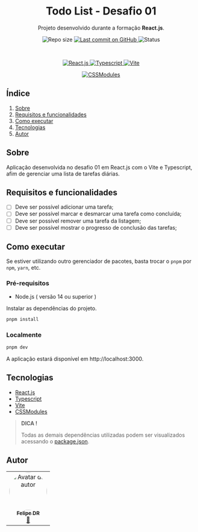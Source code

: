 <p align="center">
  <h1 align="center">Todo List - Desafio 01</h1>
  <p align="center">Projeto desenvolvido durante a formação <strong>React.js</strong>.</p>
</p>

<p align="center">
  <img src="https://img.shields.io/github/repo-size/felipe-dr/todolist-web-react?style=for-the-badge&color=4e5acf" alt="Repo size" />
  <a aria-label="Last Commit" href="https://github.com/felipe-dr/todolist-web-react/commits/main">
    <img src="https://img.shields.io/github/last-commit/felipe-dr/todolist-web-react?style=for-the-badge&color=4e5acf" alt="Last commit on GitHub" />
  </a>
  <!-- <img src="https://img.shields.io/badge/license-MIT-4e5acf?style=for-the-badge" alt="License" /> -->
  <img src="https://img.shields.io/badge/status-concluído-green?style=for-the-badge" alt="Status" />
</p>

<br>

<p align="center">
  <a target="_blank" href="https://react.dev/">
    <img src="https://img.shields.io/static/v1?style=plastic&color=red&label=React.js&message=TS&logo=react" alt="React.js" />
  </a>
  <a target="_blank" href="https://www.typescriptlang.org/">
    <img src="https://img.shields.io/static/v1?style=plastic&color=red&label=Typescript&message=TS&logo=typescript" alt="Typescript" />
  </a>
  <a target="_blank" href="https://vite.dev/">
    <img src="https://img.shields.io/static/v1?style=plastic&color=red&label=Vite&message=TS&logo=vite" alt="Vite" />
  </a>
</p>

<p align="center">
  <a target="_blank" href="https://github.com/css-modules/css-modules">
    <img src="https://img.shields.io/static/v1?style=plastic&color=red&label=CSSModules&message=Style&logo=cssmodules" alt="CSSModules" />
  </a>
</p>

## Índice

<ol>
  <li><a href="#sobre">Sobre</a></li>
  <li><a href="#requisitos-e-funcionalidades">Requisitos e funcionalidades</a></li>
  <li><a href="#como-executar">Como executar</a></li>
  <li><a href="#tecnologias">Tecnologias</a></li>
  <li><a href="#autor">Autor</a></li>
</ol>

## Sobre

Aplicação desenvolvida no desafio 01 em React.js com o Vite e Typescript, afim de gerenciar uma lista de tarefas diárias.

## Requisitos e funcionalidades

- [ ] Deve ser possível adicionar uma tarefa;
- [ ] Deve ser possível marcar e desmarcar uma tarefa como concluída;
- [ ] Deve ser possível remover uma tarefa da listagem;
- [ ] Deve ser possível mostrar o progresso de conclusão das tarefas;

## Como executar

Se estiver utilizando outro gerenciador de pacotes, basta trocar o `pnpm` por `npm`, `yarn`, etc.

### Pré-requisitos

- Node.js ( versão 14 ou superior )

Instalar as dependências do projeto.

```bash
pnpm install
```

### Localmente

```bash
pnpm dev
```

A aplicação estará disponível em http://localhost:3000.

## Tecnologias

- [React.js](https://react.dev/)
- [Typescript](https://www.typescriptlang.org/)
- [Vite](https://vite.dev/)
- [CSSModules](https://github.com/css-modules/css-modules)

> **DICA !**
>
> Todas as demais dependências utilizadas podem ser visualizados acessando o [package.json](./package.json).

## Autor

<table>
  <tr>
    <td align="center">
      <a href="https://github.com/felipe-dr">
        <img style="border-radius: 50%;" src="https://avatars.githubusercontent.com/u/62888625?s=96&v=4" width="100px;" alt="Avatar do autor" />
        <br />
        <sub>
          <b>Felipe DR</b>
        </sub>
      </a>
      <br />
      <a href="mailto:felipe.corp7@gmail.com" title="E-mail">📩</a>
    </td>
  </tr>
</table>
